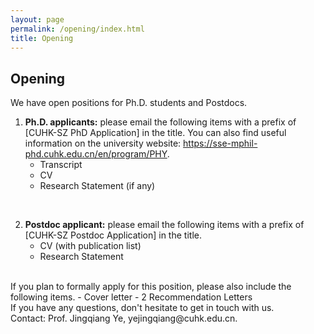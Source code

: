 ```yaml
---
layout: page
permalink: /opening/index.html
title: Opening
---
```


## Opening

We have open positions for Ph.D. students and Postdocs. 
<br>

1. **Ph.D. applicants:** please email the following items with a prefix of [CUHK-SZ PhD Application] in the title. You can also find useful information on the university website: https://sse-mphil-phd.cuhk.edu.cn/en/program/PHY.
    * Transcript
    * CV
    * Research Statement (if any)

<br>

2. **Postdoc applicant:** please email the following items with a prefix of [CUHK-SZ Postdoc Application] in the title.
    * CV (with publication list)
    * Research Statement

<br>
If you plan to formally apply for this position, please also include the following items.
- Cover letter
- 2 Recommendation Letters

<br>
If you have any questions, don't hesitate to get in touch with us.<br>
Contact: Prof. Jingqiang Ye, yejingqiang@cuhk.edu.cn.

